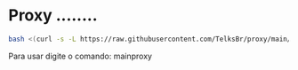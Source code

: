 # Proxy ........

```sh
bash <(curl -s -L https://raw.githubusercontent.com/TelksBr/proxy/main/install.sh)

```
Para usar digite o comando: mainproxy



